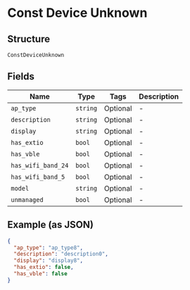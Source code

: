 
# Const Device Unknown

## Structure

`ConstDeviceUnknown`

## Fields

| Name | Type | Tags | Description |
|  --- | --- | --- | --- |
| `ap_type` | `string` | Optional | - |
| `description` | `string` | Optional | - |
| `display` | `string` | Optional | - |
| `has_extio` | `bool` | Optional | - |
| `has_vble` | `bool` | Optional | - |
| `has_wifi_band_24` | `bool` | Optional | - |
| `has_wifi_band_5` | `bool` | Optional | - |
| `model` | `string` | Optional | - |
| `unmanaged` | `bool` | Optional | - |

## Example (as JSON)

```json
{
  "ap_type": "ap_type8",
  "description": "description0",
  "display": "display8",
  "has_extio": false,
  "has_vble": false
}
```

